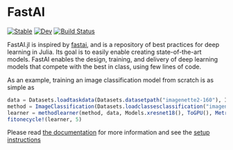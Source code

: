 # FastAI
[![Stable](https://img.shields.io/badge/docs-stable-blue.svg)](https://FluxML.github.io/FastAI.jl/stable)
[![Dev](https://img.shields.io/badge/docs-dev-blue.svg)](https://FluxML.github.io/FastAI.jl/dev)
[![Build Status](https://github.com/FluxML/FastAI.jl/workflows/CI/badge.svg)](https://github.com/FluxML/FastAI.jl/actions)

FastAI.jl is inspired by [fastai](https://github.com/fastai/fastai/blob/master/fastai/), and is a repository of best practices for deep learning in Julia. Its goal is to easily enable creating state-of-the-art models. FastAI enables the design, training, and delivery of deep learning models that compete with the best in class, using few lines of code.

As an example, training an image classification model from scratch is as simple as

```julia
data = Datasets.loadtaskdata(Datasets.datasetpath("imagenette2-160"), ImageClassificationTask)
method = ImageClassification(Datasets.loadclassesclassification("imagenette2-160"), (160, 160))
learner = methodlearner(method, data, Models.xresnet18(), ToGPU(), Metrics(accuracy))
fitonecycle!(learner, 5)
```

Please read [the documentation](https://fluxml.github.io/FastAI.jl/dev) for more information and see the [setup instructions](docs/setup.md)
